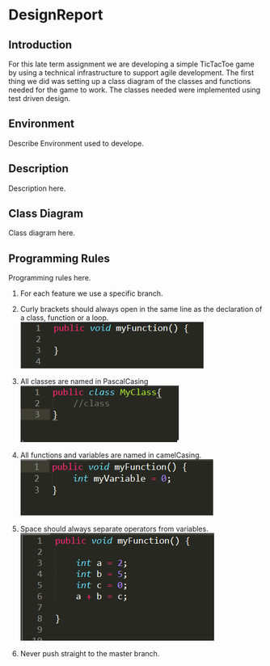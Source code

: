 # DesignReport

## Introduction

For this late term assignment we are developing a simple TicTacToe game by using a technical infrastructure to support agile development. 
The first thing we did was setting up a class diagram of the classes and functions needed for the game to work. The classes needed were implemented  using test driven design. 

## Environment
Describe Environment used to develope.

## Description
Description here.

## Class Diagram
Class diagram here. 


## Programming Rules
Programming rules here.

1. For each feature we use a specific branch.


2. Curly brackets should always open in the same line as the declaration of a class, function or a loop.
	![bracketsImage](../docs/images/brackets.png)


3. All classes are named in PascalCasing
	![classImage](../docs/images/class.png)


4. All functions and variables are named in camelCasing.
	![funcImage](../docs/images/func.png)


5. Space should always separate operators from variables.
	![operatorImage](../docs/images/operator.png)


6. Never push straight to the master branch.
